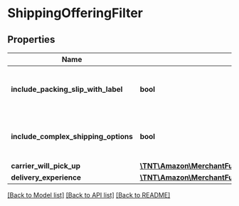 # ShippingOfferingFilter

## Properties
Name | Type | Description | Notes
------------ | ------------- | ------------- | -------------
**include_packing_slip_with_label** | **bool** | When true, include a packing slip with the label. | [optional] 
**include_complex_shipping_options** | **bool** | When true, include complex shipping options. | [optional] 
**carrier_will_pick_up** | [**\TNT\Amazon\MerchantFulfillment\V0\Model\CarrierWillPickUpOption**](CarrierWillPickUpOption.md) |  | [optional] 
**delivery_experience** | [**\TNT\Amazon\MerchantFulfillment\V0\Model\DeliveryExperienceOption**](DeliveryExperienceOption.md) |  | [optional] 

[[Back to Model list]](../README.md#documentation-for-models) [[Back to API list]](../README.md#documentation-for-api-endpoints) [[Back to README]](../README.md)


